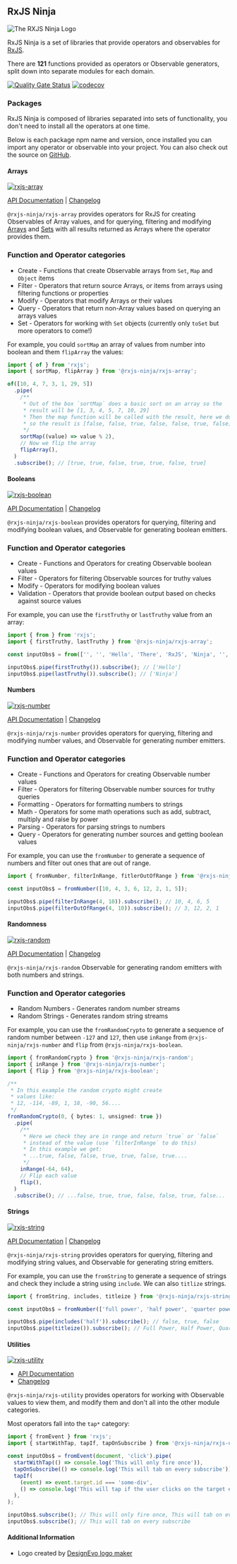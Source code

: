 ## RxJS Ninja

![The RXJS Ninja Logo](https://raw.githubusercontent.com/rxjs-ninja/rxjs-ninja/main/assets/logo.png)

RxJS Ninja is a set of libraries that provide operators and observables for [RxJS](https://rxjs.dev).

There are **121** functions provided as operators or Observable generators, split down into separate modules
for each domain.

[![Quality Gate Status](https://sonarcloud.io/api/project_badges/measure?project=rxjs-ninja_rxjs-ninja&metric=alert_status)](https://sonarcloud.io/dashboard?id=rxjs-ninja_rxjs-ninja)
[![codecov](https://codecov.io/gh/rxjs-ninja/rxjs-ninja/branch/main/graph/badge.svg?token=RCNN1XMSN4)](https://codecov.io/gh/rxjs-ninja/rxjs-ninja)

### Packages

RxJS Ninja is composed of libraries separated into sets of functionality, you don't need to install all the operators at
one time.

Below is each package npm name and version, once installed you can import any operator or observable into your project.
You can also check out the source on [GitHub](https://github.com/rxjs-ninja/rxjs-ninja).

#### Arrays

[![rxjs-array](https://img.shields.io/npm/v/@rxjs-ninja/rxjs-array?label=@rxjs-ninja/rxjs-array)](https://www.npmjs.com/package/@rxjs-ninja/rxjs-array)

[API Documentation](https://rxjs.ninja/modules/array.html)
|
[Changelog](https://github.com/rxjs-ninja/rxjs-ninja/blob/main/libs/rxjs/array/CHANGELOG.md)

`@rxjs-ninja/rxjs-array` provides operators for RxJS for creating Observables of Array values, and for querying,
filtering and modifying [Arrays](https://developer.mozilla.org/en-US/docs/Web/JavaScript/Reference/Global_Objects/Array)
and [Sets](https://developer.mozilla.org/en-US/docs/Web/JavaScript/Reference/Global_Objects/Set) with all results
returned as Arrays where the operator provides them.

### Function and Operator categories

- Create - Functions that create Observable arrays from `Set`, `Map` and `Object` items
- Filter - Operators that return source Arrays, or items from arrays using filtering functions or properties
- Modify - Operators that modify Arrays or their values
- Query - Operators that return non-Array values based on querying an arrays values
- Set - Operators for working with `Set` objects (currently only `toSet` but more operators to come!)

For example, you could `sortMap` an array of values from number into boolean and them `flipArray` the values:

```ts
import { of } from 'rxjs';
import { sortMap, flipArray } from '@rxjs-ninja/rxjs-array';

of([10, 4, 7, 3, 1, 29, 5])
  .pipe(
    /**
     * Out of the box `sortMap` does a basic sort on an array so the
     * result will be [1, 3, 4, 5, 7, 10, 29]
     * Then the map function will be called with the result, here we do a modulus 2 check
     * so the result is [false, false, true, false, false, true, false]
     */
    sortMap((value) => value % 2),
    // Now we flip the array
    flipArray(),
  )
  .subscribe(); // [true, true, false, true, true, false, true]
```

#### Booleans

[![rxjs-boolean](https://img.shields.io/npm/v/@rxjs-ninja/rxjs-boolean?label=@rxjs-ninja/rxjs-boolean)](https://www.npmjs.com/package/@rxjs-ninja/rxjs-boolean)

[API Documentation](https://rxjs.ninja/modules/boolean.html)
|
[Changelog](https://github.com/rxjs-ninja/rxjs-ninja/blob/main/libs/rxjs/boolean/CHANGELOG.md)

`@rxjs-ninja/rxjs-boolean` provides operators for querying, filtering and modifying boolean values, and Observable for generating boolean emitters.

### Function and Operator categories

- Create - Functions and Operators for creating Observable boolean values
- Filter - Operators for filtering Observable sources for truthy values
- Modify - Operators for modifying boolean values
- Validation - Operators that provide boolean output based on checks against source values

For example, you can use the `firstTruthy` or `lastTruthy` value from an array:

```ts
import { from } from 'rxjs';
import { firstTruthy, lastTruthy } from '@rxjs-ninja/rxjs-array';

const inputObs$ = from(['', '', 'Hello', 'There', 'RxJS', 'Ninja', '', '']);

inputObs$.pipe(firstTruthy()).subscribe(); // ['Hello']
inputObs$.pipe(lastTruthy()).subscribe(); // ['Ninja']
```

#### Numbers

[![rxjs-number](https://img.shields.io/npm/v/@rxjs-ninja/rxjs-number?label=@rxjs-ninja/rxjs-number)](https://www.npmjs.com/package/@rxjs-ninja/rxjs-number)

[API Documentation](https://rxjs.ninja/modules/number.html)
|
[Changelog](https://github.com/rxjs-ninja/rxjs-ninja/blob/main/libs/rxjs/number/CHANGELOG.md)

`@rxjs-ninja/rxjs-number` provides operators for querying, filtering and modifying number values, and Observable for
generating number emitters.

### Function and Operator categories

- Create - Functions and Operators for creating Observable number values
- Filter - Operators for filtering Observable number sources for truthy queries
- Formatting - Operators for formatting numbers to strings
- Math - Operators for some math operations such as add, subtract, multiply and raise by power
- Parsing - Operators for parsing strings to numbers
- Query - Operators for generating number sources and getting boolean values

For example, you can use the `fromNumber` to generate a sequence of numbers and filter out ones that are out of range.

```ts
import { fromNumber, filterInRange, fitlerOutOfRange } from '@rxjs-ninja/rxjs-number';

const inputObs$ = fromNumber([10, 4, 3, 6, 12, 2, 1, 5]);

inputObs$.pipe(filterInRange(4, 10)).subscribe(); // 10, 4, 6, 5
inputObs$.pipe(filterOutOfRange(4, 10)).subscribe(); // 3, 12, 2, 1
```

#### Randomness

[![rxjs-random](https://img.shields.io/npm/v/@rxjs-ninja/rxjs-random?label=@rxjs-ninja/rxjs-random)](https://www.npmjs.com/package/@rxjs-ninja/rxjs-random)

[API Documentation](https://rxjs.ninja/modules/random.html)
|
[Changelog](https://github.com/rxjs-ninja/rxjs-ninja/blob/main/libs/rxjs/random/CHANGELOG.md)

`@rxjs-ninja/rxjs-random` Observable for generating random emitters with both numbers and strings.

### Function and Operator categories

- Random Numbers - Generates random number streams
- Random Strings - Generates random string streams

For example, you can use the `fromRandomCrypto` to generate a sequence of random number between `-127` and `127`, then
use `inRange` from `@rxjs-ninja/rxjs-number` and `flip` from `@rxjs-ninja/rxjs-boolean`.

```ts
import { fromRandomCrypto } from '@rxjs-ninja/rxjs-random';
import { inRange } from '@rxjs-ninja/rxjs-number';
import { flip } from '@rxjs-ninja/rxjs-boolean';

/**
 * In this example the random crypto might create
 * values like:
 * 12, -114, -89, 1, 18, -90, 56....
 */
fromRandomCrypto(0, { bytes: 1, unsigned: true })
  .pipe(
    /**
     * Here we check they are in range and return `true` or `false`
     * instead of the value (use `filterInRange` to do this)
     * In this example we get:
     * ...true, false, false, true, true, false, true....
     */
    inRange(-64, 64),
    // Flip each value
    flip(),
  )
  .subscribe(); // ...false, true, true, false, false, true, false...
```

#### Strings

[![rxjs-string](https://img.shields.io/npm/v/@rxjs-ninja/rxjs-string?label=@rxjs-ninja/rxjs-string)](https://www.npmjs.com/package/@rxjs-ninja/rxjs-string)

[API Documentation](https://rxjs.ninja/modules/string.html)
|
[Changelog](https://github.com/rxjs-ninja/rxjs-ninja/blob/main/libs/rxjs/string/CHANGELOG.md)

`@rxjs-ninja/rxjs-string` provides operators for querying, filtering and modifying string values, and Observable for
generating string emitters.

For example, you can use the `fromString` to generate a sequence of strings and check they include a string
using `include`. We can also `titlize` strings.

```ts
import { fromString, includes, titleize } from '@rxjs-ninja/rxjs-string';

const inputObs$ = fromNumber(['full power', 'half power', 'quarter power']);

inputObs$.pipe(includes('half')).subscribe(); // false, true, false
inputObs$.pipe(titleize()).subscribe(); // Full Power, Half Power, Quarter Power
```

#### Utilities

[![rxjs-utility](https://img.shields.io/npm/v/@rxjs-ninja/rxjs-utility?label=@rxjs-ninja/rxjs-utility)](https://www.npmjs.com/package/@rxjs-ninja/rxjs-utility)

- [API Documentation](https://rxjs.ninja/modules/string.html)
- [Changelog](https://github.com/rxjs-ninja/rxjs-ninja/blob/main/libs/rxjs/string/CHANGELOG.md)

`@rxjs-ninja/rxjs-utility` provides operators for working with Observable values to view them, and modify them and don't
all into the other module categories.

Most operators fall into the `tap*` category:

```ts
import { fromEvent } from 'rxjs';
import { startWithTap, tapIf, tapOnSubscribe } from '@rxjs-ninja/rxjs-utility';

const inputObs$ = fromEvent(document, 'click').pipe(
  startWithTap(() => console.log('This will only fire once')),
  tapOnSubscribe(() => console.log('This will tab on every subscribe')),
  tapIf(
    (event) => event.target.id === 'some-div',
    () => console.log('This will tap if the user clicks on the target element'),
  ),
);

inputObs$.subscribe(); // This will only fire once, This will tab on every subscribe
inputObs$.subscribe(); // This will tab on every subscribe
```

#### Additional Information

- Logo created by [DesignEvo logo maker](https://www.designevo.com/logo-maker/)
